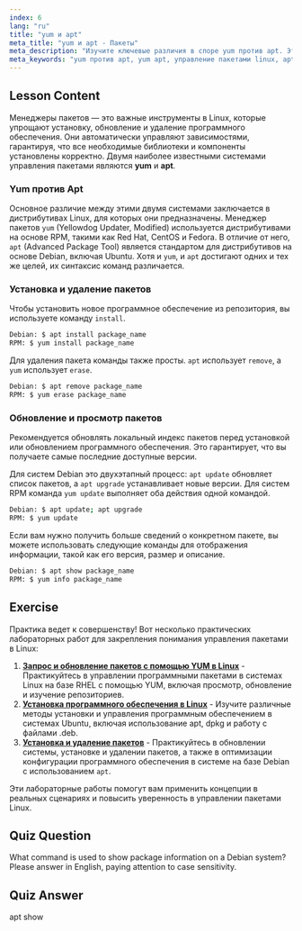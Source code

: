 ```yaml
---
index: 6
lang: "ru"
title: "yum и apt"
meta_title: "yum и apt - Пакеты"
meta_description: "Изучите ключевые различия в споре yum против apt. Это руководство описывает, как использовать yum и apt для установки, удаления и обновления пакетов в Linux-системах на базе RPM и Debian."
meta_keywords: "yum против apt, yum apt, управление пакетами linux, apt, yum, debian, red hat, установка пакетов, обновление пакетов, команды linux"
---
```


## Lesson Content

Менеджеры пакетов — это важные инструменты в Linux, которые упрощают установку, обновление и удаление программного обеспечения. Они автоматически управляют зависимостями, гарантируя, что все необходимые библиотеки и компоненты установлены корректно. Двумя наиболее известными системами управления пакетами являются **yum** и **apt**.

### Yum против Apt

Основное различие между этими двумя системами заключается в дистрибутивах Linux, для которых они предназначены. Менеджер пакетов `yum` (Yellowdog Updater, Modified) используется дистрибутивами на основе RPM, такими как Red Hat, CentOS и Fedora. В отличие от него, `apt` (Advanced Package Tool) является стандартом для дистрибутивов на основе Debian, включая Ubuntu. Хотя и `yum`, и `apt` достигают одних и тех же целей, их синтаксис команд различается.

### Установка и удаление пакетов

Чтобы установить новое программное обеспечение из репозитория, вы используете команду `install`.

```bash
Debian: $ apt install package_name
RPM: $ yum install package_name
```

Для удаления пакета команды также просты. `apt` использует `remove`, а `yum` использует `erase`.

```bash
Debian: $ apt remove package_name
RPM: $ yum erase package_name
```

### Обновление и просмотр пакетов

Рекомендуется обновлять локальный индекс пакетов перед установкой или обновлением программного обеспечения. Это гарантирует, что вы получаете самые последние доступные версии.

Для систем Debian это двухэтапный процесс: `apt update` обновляет список пакетов, а `apt upgrade` устанавливает новые версии. Для систем RPM команда `yum update` выполняет оба действия одной командой.

```bash
Debian: $ apt update; apt upgrade
RPM: $ yum update
```

Если вам нужно получить больше сведений о конкретном пакете, вы можете использовать следующие команды для отображения информации, такой как его версия, размер и описание.

```bash
Debian: $ apt show package_name
RPM: $ yum info package_name
```

## Exercise

Практика ведет к совершенству! Вот несколько практических лабораторных работ для закрепления понимания управления пакетами в Linux:

1. **[Запрос и обновление пакетов с помощью YUM в Linux](https://labex.io/ru/labs/rhel-query-and-update-packages-with-yum-in-linux-590869)** - Практикуйтесь в управлении программными пакетами в системах Linux на базе RHEL с помощью YUM, включая просмотр, обновление и изучение репозиториев.
2. **[Установка программного обеспечения в Linux](https://labex.io/ru/labs/linux-software-installation-on-linux-18005)** - Изучите различные методы установки и управления программным обеспечением в системах Ubuntu, включая использование apt, dpkg и работу с файлами .deb.
3. **[Установка и удаление пакетов](https://labex.io/ru/labs/linux-installing-and-removing-packages-385380)** - Практикуйтесь в обновлении системы, установке и удалении пакетов, а также в оптимизации конфигурации программного обеспечения в системе на базе Debian с использованием `apt`.

Эти лабораторные работы помогут вам применить концепции в реальных сценариях и повысить уверенность в управлении пакетами Linux.

## Quiz Question

What command is used to show package information on a Debian system? Please answer in English, paying attention to case sensitivity.

## Quiz Answer

apt show
